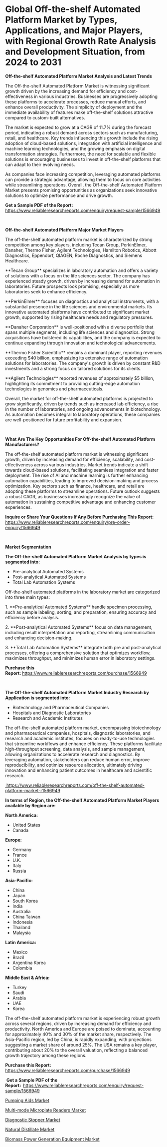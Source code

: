 <p><h1>Global Off-the-shelf Automated Platform Market by Types, Applications, and Major Players, with Regional Growth Rate Analysis and Development Situation, from 2024 to 2031</h1></p><p><strong>Off-the-shelf Automated Platform Market Analysis and Latest Trends</strong></p>
<p><p>The Off-the-shelf Automated Platform Market is witnessing significant growth driven by the increasing demand for efficiency and cost-effectiveness in various industries. Businesses are progressively adopting these platforms to accelerate processes, reduce manual efforts, and enhance overall productivity. The simplicity of deployment and the immediate availability of features make off-the-shelf solutions attractive compared to custom-built alternatives.</p><p>The market is expected to grow at a CAGR of 11.7% during the forecast period, indicating a robust demand across sectors such as manufacturing, retail, and healthcare. Key trends influencing this growth include the rising adoption of cloud-based solutions, integration with artificial intelligence and machine learning technologies, and the growing emphasis on digital transformation strategies. Furthermore, the need for scalable and flexible solutions is encouraging businesses to invest in off-the-shelf platforms that can adapt to their evolving needs.</p><p>As companies face increasing competition, leveraging automated platforms can provide a strategic advantage, allowing them to focus on core activities while streamlining operations. Overall, the Off-the-shelf Automated Platform Market presents promising opportunities as organizations seek innovative solutions to optimize performance and drive growth.</p></p>
<p><strong>Get a Sample PDF of the Report:&nbsp;</strong> <a href="https://www.reliableresearchreports.com/enquiry/request-sample/1566949">https://www.reliableresearchreports.com/enquiry/request-sample/1566949</a></p>
<p>&nbsp;</p>
<p><strong>Off-the-shelf Automated Platform Major Market Players</strong></p>
<p><p>The off-the-shelf automated platform market is characterized by strong competition among key players, including Tecan Group, PerkinElmer, Danaher, Thermo Fisher, Agilent Technologies, Hamilton Robotics, Abbott Diagnostics, Eppendorf, QIAGEN, Roche Diagnostics, and Siemens Healthcare. </p><p>**Tecan Group** specializes in laboratory automation and offers a variety of solutions with a focus on the life sciences sector. The company has experienced steady growth, driven by increasing demand for automation in laboratories. Future prospects look promising, especially as more laboratories seek to enhance efficiency.</p><p>**PerkinElmer** focuses on diagnostics and analytical instruments, with a substantial presence in the life sciences and environmental markets. Its innovative automated platforms have contributed to significant market growth, supported by rising healthcare needs and regulatory pressures.</p><p>**Danaher Corporation** is well-positioned with a diverse portfolio that spans multiple segments, including life sciences and diagnostics. Strong acquisitions have bolstered its capabilities, and the company is expected to continue expanding through innovation and technological advancements.</p><p>**Thermo Fisher Scientific** remains a dominant player, reporting revenues exceeding $40 billion, emphasizing its extensive range of automation solutions for laboratories. The company's growth is driven by constant R&D investments and a strong focus on tailored solutions for its clients.</p><p>**Agilent Technologies** reported revenues of approximately $5 billion, highlighting its commitment to providing cutting-edge automation technologies in genomics and pharmaceuticals. </p><p>Overall, the market for off-the-shelf automated platforms is projected to grow significantly, driven by trends such as increased lab efficiency, a rise in the number of laboratories, and ongoing advancements in biotechnology. As automation becomes integral to laboratory operations, these companies are well-positioned for future profitability and expansion.</p></p>
<p>&nbsp;</p>
<p><strong>What Are The Key Opportunities For Off-the-shelf Automated Platform Manufacturers?</strong></p>
<p><p>The off-the-shelf automated platform market is witnessing significant growth, driven by increasing demand for efficiency, scalability, and cost-effectiveness across various industries. Market trends indicate a shift towards cloud-based solutions, facilitating seamless integration and faster deployment. The rise of AI and machine learning is further enhancing automation capabilities, leading to improved decision-making and process optimization. Key sectors such as finance, healthcare, and retail are adopting these platforms to streamline operations. Future outlook suggests a robust CAGR, as businesses increasingly recognize the value of automation in sustaining competitive advantage and enhancing customer experiences.</p></p>
<p><strong>Inquire or Share Your Questions If Any Before Purchasing This Report:</strong> <a href="https://www.reliableresearchreports.com/enquiry/pre-order-enquiry/1566949">https://www.reliableresearchreports.com/enquiry/pre-order-enquiry/1566949</a></p>
<p>&nbsp;</p>
<p><strong>Market Segmentation</strong></p>
<p><strong>The Off-the-shelf Automated Platform Market Analysis by types is segmented into:</strong></p>
<p><ul><li>Pre-analytical Automated Systems</li><li>Post-analytical Automated Systems</li><li>Total Lab Automation Systems</li></ul></p>
<p><p>Off-the-shelf automated platforms in the laboratory market are categorized into three main types: </p><p>1. **Pre-analytical Automated Systems** handle specimen processing, such as sample labeling, sorting, and preparation, ensuring accuracy and efficiency before analysis.</p><p>2. **Post-analytical Automated Systems** focus on data management, including result interpretation and reporting, streamlining communication and enhancing decision-making.</p><p>3. **Total Lab Automation Systems** integrate both pre and post-analytical processes, offering a comprehensive solution that optimizes workflow, maximizes throughput, and minimizes human error in laboratory settings.</p></p>
<p><strong>Purchase this Report:&nbsp;</strong><a href="https://www.reliableresearchreports.com/purchase/1566949">https://www.reliableresearchreports.com/purchase/1566949</a></p>
<p>&nbsp;</p>
<p><strong>The Off-the-shelf Automated Platform Market Industry Research by Application is segmented into:</strong></p>
<p><ul><li>Biotechnology and Pharmaceutical Companies</li><li>Hospitals and Diagnostic Laboratories</li><li>Research and Academic Institutes</li></ul></p>
<p><p>The off-the-shelf automated platform market, encompassing biotechnology and pharmaceutical companies, hospitals, diagnostic laboratories, and research and academic institutes, focuses on ready-to-use technologies that streamline workflows and enhance efficiency. These platforms facilitate high-throughput screening, data analysis, and sample management, allowing organizations to accelerate research and diagnostics. By leveraging automation, stakeholders can reduce human error, improve reproducibility, and optimize resource allocation, ultimately driving innovation and enhancing patient outcomes in healthcare and scientific research.</p></p>
<p><a href="https://www.reliableresearchreports.com/off-the-shelf-automated-platform-market-r1566949">&nbsp;https://www.reliableresearchreports.com/off-the-shelf-automated-platform-market-r1566949</a></p>
<p><strong>In terms of Region, the Off-the-shelf Automated Platform Market Players available by Region are:</strong></p>
<p>
    <p> <strong> North America: </strong>
        <ul>
            <li>United States</li>
            <li>Canada</li>
        </ul>
        </p> 
    <p> <strong> Europe: </strong>
        <ul>
            <li>Germany</li>
            <li>France</li>
            <li>U.K.</li>
            <li>Italy</li>
            <li>Russia</li>
        </ul>
        </p> 
    <p> <strong> Asia-Pacific: </strong>
        <ul>
            <li>China</li>
            <li>Japan</li>
            <li>South Korea</li>
            <li>India</li>
            <li>Australia</li>
            <li>China Taiwan</li>
            <li>Indonesia</li>
            <li>Thailand</li>
            <li>Malaysia</li>
        </ul>
        </p> 
    <p> <strong> Latin America: </strong>
        <ul>
            <li>Mexico</li>
            <li>Brazil</li>
            <li>Argentina Korea</li>
            <li>Colombia</li>
        </ul>
        </p> 
    <p> <strong> Middle East & Africa: </strong>
        <ul>
            <li>Turkey</li>
            <li>Saudi</li>
            <li>Arabia</li>
            <li>UAE</li>
            <li>Korea</li>
        </ul>
    </p>
    </p>
<p><p>The off-the-shelf automated platform market is experiencing robust growth across several regions, driven by increasing demand for efficiency and productivity. North America and Europe are poised to dominate, accounting for approximately 40% and 30% of the market share, respectively. The Asia-Pacific region, led by China, is rapidly expanding, with projections suggesting a market share of around 25%. The USA remains a key player, contributing about 20% to the overall valuation, reflecting a balanced growth trajectory among these regions.</p></p>
<p><strong>Purchase this Report: </strong><a href="https://www.reliableresearchreports.com/purchase/1566949">https://www.reliableresearchreports.com/purchase/1566949</a></p>
<p>&nbsp;<strong>Get a Sample PDF of the Report:&nbsp;&nbsp;</strong><a href="https://www.reliableresearchreports.com/enquiry/request-sample/1566949">https://www.reliableresearchreports.com/enquiry/request-sample/1566949</a></p>
<p><strong></strong></p>
<p><p><a href="https://www.linkedin.com/pulse/market-forecasting-change-global-pumping-aids-dynamics-future-ave3e?trackingId=UyqoNBAkRRKMMpFocd80cA%3D%3D">Pumping Aids Market</a></p><p><a href="https://github.com/mharielmesa/Market-Research-Report-List-5/blob/main/multi-mode-microplate-readers-market.md">Multi-mode Microplate Readers Market</a></p><p><a href="https://issuu.com/reportprime-2/docs/diagnostic-stopper-market-size-2030_d1967ea3a62e99">Diagnostic Stopper Market</a></p><p><a href="https://issuu.com/reportprime-2/docs/natural-distillate-market-size-2030_9db247a8aa4139">Natural Distillate Market</a></p><p><a href="https://medium.com/@ernasherm75/biomass-power-generation-equipment-market-trends-and-strategic-market-insights-2024-2031-66c7b82a0a11?postPublishedType=repub">Biomass Power Generation Equipment Market</a></p></p>
